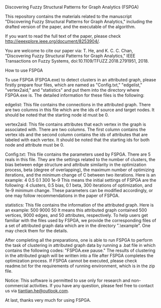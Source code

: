 Discovering Fuzzy Structural Patterns for Graph Analytics (FSPGA)

This repository contains the materials related to the manuscript "Discovering Fuzzy Structural Patterns for Graph Analytics," including the drafted version of the paper, and the executable of the algorithm.

If you want to read the full text of the paper, please check http://ieeexplore.ieee.org/document/8253904/. 

You are welcome to cite our paper via: T. He, and K. C. C. Chan, "Discovering Fuzzy Structural Patterns for Graph Analytics," IEEE Transactions on Fuzzy Systems, doi:10.1109/TFUZZ.2018.2791951, 2018.


How to use FSPGA 

To use FSPGA (FSPGA.exe) to detect clusters in an attributed graph, please firstly prepare four files, which are named as "Config.txt," "edgelist," "vertex2aid," and "statistics" and put them into the directory where FSPGA.exe is. The detailed information for these files is the following:

edgelist: This file contains the connections in the attributed graph. There are two columns in this file which are the ids of source and target nodes. It should be noted that the starting node id must be 0.

vertex2aid: This file contains attributes that each vertex in the graph is associated with. There are two columns. The first column contains the vertex ids and the second column contains the ids of attributes that are labeled with each vertex. It should be noted that the starting ids for both node and attribute must be 0.

Config.txt: This file contains the parameters used by FSPGA. There are 5 reals in this file. They are the settings related to the number of clusters, the bias between edge structure and attribute similarity in the optimization process, beta (degree of overlapping), the maximum number of optimizing iterations, and the minimum change of C between two iterations. Here is an example: 4 0.5 0.1 300 1e-9 This means the initial settings of FSPGA are the following: 4 clusters, 0.5 bias, 0.1 beta, 300 iterations of optimization, and 1e-9 minimum change. These parameters can be modified accordingly, or one may follow recommendations in the paper of FSPGA.

statistics: This file contains the information of the attributed graph. Here is an example: 500 9000 50 It means this attributed graph contained 500 vertices, 9000 edges, and 50 attributes, respectively. To help users get familiar with the files used by FSPGA, we provide the corresponding files of a set of attributed graph data which are in the directory ".\example". One may check them for the details.

After completing all the preparations, one is able to run FSPGA to perform the task of clustering in attributed graph data by running a .bat file in which contains the following codes: "FSPGA.exe pause." The results of clustering in the attributed graph will be written into a file after FSPGA completes the optimization process. If FSPGA cannot be executed, please check readme.txt for the requirements of running environment, which is in the zip file.

Notice: This software is permitted to use only for research and non-commercial activities. If you have any question, please feel free to contact us via tiantian.he@outlook.com.

At last, thanks very much for using FSPGA.
